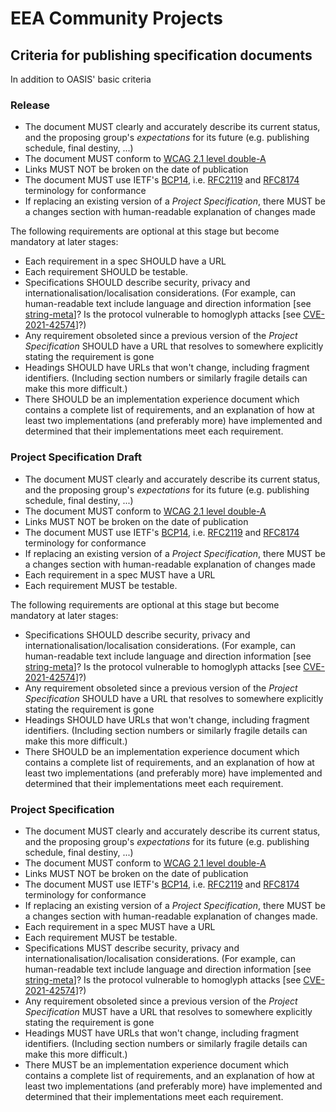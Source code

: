 # EEA Community Projects


## Criteria for publishing specification documents

In addition to OASIS' basic criteria

### Release

* The document MUST clearly and accurately describe its current status, and the proposing group's *expectations* for its future (e.g. publishing schedule, final destiny, ...)
* The document MUST conform to [WCAG 2.1 level double-A](https://www.w3.org/TR/WCAG21/#conformance)
* Links MUST NOT be broken on the date of publication
* The document MUST use IETF's [BCP14](https://www.rfc-editor.org/info/bcp14), i.e. [RFC2119](https://www.rfc-editor.org/rfc/rfc2119.html) and [RFC8174](https://www.rfc-editor.org/rfc/rfc8174.html) terminology for conformance
* If replacing an existing version of a *Project Specification*, there MUST be a changes section with human-readable explanation of changes made

The following requirements are optional at this stage but become mandatory at later stages:

* Each requirement in a spec SHOULD have a URL
* Each requirement SHOULD be testable.
* Specifications SHOULD describe security, privacy and internationalisation/localisation considerations. (For example, can human-readable text include language and direction information [see [string-meta](https://w3c.github.io/string-meta/)]? Is the protocol vulnerable to homoglyph attacks [see [CVE-2021-42574](https://nvd.nist.gov/vuln/detail/CVE-2021-42574)]?)
* Any requirement obsoleted since a previous version of the *Project Specification* SHOULD have a URL that resolves to somewhere explicitly stating the requirement is gone
* Headings SHOULD have URLs that won't change, including fragment identifiers. (Including section numbers or similarly fragile details can make this more difficult.)
* There SHOULD be an implementation experience document which contains a complete list of requirements, and an explanation of how at least two implementations (and preferably more) have implemented and determined that their implementations meet each requirement.


### Project Specification Draft

* The document MUST clearly and accurately describe its current status, and the proposing group's *expectations* for its future (e.g. publishing schedule, final destiny, ...)
* The document MUST conform to [WCAG 2.1 level double-A](https://www.w3.org/TR/WCAG21/#conformance)
* Links MUST NOT be broken on the date of publication
* The document MUST use IETF's [BCP14](https://www.rfc-editor.org/info/bcp14), i.e. [RFC2119](https://www.rfc-editor.org/rfc/rfc2119.html) and [RFC8174](https://www.rfc-editor.org/rfc/rfc8174.html) terminology for conformance
* If replacing an existing version of a *Project Specification*, there MUST be a changes section with human-readable explanation of changes made
* Each requirement in a spec MUST have a URL
* Each requirement MUST be testable.

The following requirements are optional at this stage but become mandatory at later stages:

* Specifications SHOULD describe security, privacy and internationalisation/localisation considerations. (For example, can human-readable text include language and direction information [see [string-meta](https://w3c.github.io/string-meta/)]? Is the protocol vulnerable to homoglyph attacks [see [CVE-2021-42574](https://nvd.nist.gov/vuln/detail/CVE-2021-42574)]?)
* Any requirement obsoleted since a previous version of the *Project Specification* SHOULD have a URL that resolves to somewhere explicitly stating the requirement is gone
* Headings SHOULD have URLs that won't change, including fragment identifiers. (Including section numbers or similarly fragile details can make this more difficult.)
* There SHOULD be an implementation experience document which contains a complete list of requirements, and an explanation of how at least two implementations (and preferably more) have implemented and determined that their implementations meet each requirement.

### Project Specification

* The document MUST clearly and accurately describe its current status, and the proposing group's *expectations* for its future (e.g. publishing schedule, final destiny, ...)
* The document MUST conform to [WCAG 2.1 level double-A](https://www.w3.org/TR/WCAG21/#conformance)
* Links MUST NOT be broken on the date of publication
* The document MUST use IETF's [BCP14](https://www.rfc-editor.org/info/bcp14), i.e. [RFC2119](https://www.rfc-editor.org/rfc/rfc2119.html) and [RFC8174](https://www.rfc-editor.org/rfc/rfc8174.html) terminology for conformance
* If replacing an existing version of a *Project Specification*, there MUST be a changes section with human-readable explanation of changes made.
* Each requirement in a spec MUST have a URL
* Each requirement MUST be testable.
* Specifications MUST describe security, privacy and internationalisation/localisation considerations. (For example, can human-readable text include language and direction information [see [string-meta](https://w3c.github.io/string-meta/)]? Is the protocol vulnerable to homoglyph attacks [see [CVE-2021-42574](https://nvd.nist.gov/vuln/detail/CVE-2021-42574)]?)
* Any requirement obsoleted since a previous version of the *Project Specification* MUST have a URL that resolves to somewhere explicitly stating the requirement is gone
* Headings MUST have URLs that won't change, including fragment identifiers. (Including section numbers or similarly fragile details can make this more difficult.)
* There MUST be an implementation experience document which contains a complete list of requirements, and an explanation of how at least two implementations (and preferably more) have implemented and determined that their implementations meet each requirement.
